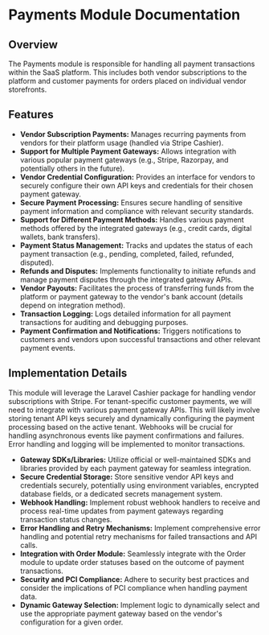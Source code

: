 # Payments Module Documentation

## Overview

The Payments module is responsible for handling all payment transactions within the SaaS platform. This includes both vendor subscriptions to the platform and customer payments for orders placed on individual vendor storefronts.

## Features

-   **Vendor Subscription Payments:** Manages recurring payments from vendors for their platform usage (handled via Stripe Cashier).
-   **Support for Multiple Payment Gateways:** Allows integration with various popular payment gateways (e.g., Stripe, Razorpay, and potentially others in the future).
-   **Vendor Credential Configuration:** Provides an interface for vendors to securely configure their own API keys and credentials for their chosen payment gateway.
-   **Secure Payment Processing:** Ensures secure handling of sensitive payment information and compliance with relevant security standards.
-   **Support for Different Payment Methods:** Handles various payment methods offered by the integrated gateways (e.g., credit cards, digital wallets, bank transfers).
-   **Payment Status Management:** Tracks and updates the status of each payment transaction (e.g., pending, completed, failed, refunded, disputed).
-   **Refunds and Disputes:** Implements functionality to initiate refunds and manage payment disputes through the integrated gateway APIs.
-   **Vendor Payouts:** Facilitates the process of transferring funds from the platform or payment gateway to the vendor's bank account (details depend on integration method).
-   **Transaction Logging:** Logs detailed information for all payment transactions for auditing and debugging purposes.
-   **Payment Confirmation and Notifications:** Triggers notifications to customers and vendors upon successful transactions and other relevant payment events.

## Implementation Details

This module will leverage the Laravel Cashier package for handling vendor subscriptions with Stripe. For tenant-specific customer payments, we will need to integrate with various payment gateway APIs. This will likely involve storing tenant API keys securely and dynamically configuring the payment processing based on the active tenant. Webhooks will be crucial for handling asynchronous events like payment confirmations and failures. Error handling and logging will be implemented to monitor transactions.

-   **Gateway SDKs/Libraries:** Utilize official or well-maintained SDKs and libraries provided by each payment gateway for seamless integration.
-   **Secure Credential Storage:** Store sensitive vendor API keys and credentials securely, potentially using environment variables, encrypted database fields, or a dedicated secrets management system.
-   **Webhook Handling:** Implement robust webhook handlers to receive and process real-time updates from payment gateways regarding transaction status changes.
-   **Error Handling and Retry Mechanisms:** Implement comprehensive error handling and potential retry mechanisms for failed transactions and API calls.
-   **Integration with Order Module:** Seamlessly integrate with the Order module to update order statuses based on the outcome of payment transactions.
-   **Security and PCI Compliance:** Adhere to security best practices and consider the implications of PCI compliance when handling payment data.
-   **Dynamic Gateway Selection:** Implement logic to dynamically select and use the appropriate payment gateway based on the vendor's configuration for a given order.
